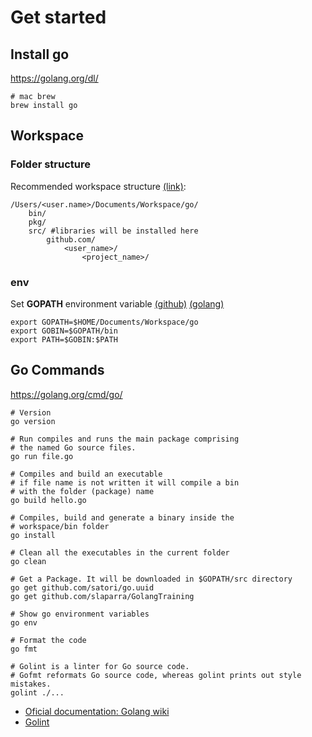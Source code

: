 # Get started

## Install go
https://golang.org/dl/

```
# mac brew
brew install go
```

## Workspace

### Folder structure
Recommended workspace structure [(link)](https://golang.org/doc/code.html#Workspaces):
```
/Users/<user.name>/Documents/Workspace/go/
    bin/
    pkg/
    src/ #libraries will be installed here
        github.com/
            <user_name>/
                <project_name>/
```

### env
Set **GOPATH** environment variable
[(github)](https://github.com/golang/go/wiki/SettingGOPATH#zsh)
[(golang)](https://golang.org/doc/code.html#GOPATH)

```
export GOPATH=$HOME/Documents/Workspace/go
export GOBIN=$GOPATH/bin
export PATH=$GOBIN:$PATH
```


## Go Commands

https://golang.org/cmd/go/

```
# Version
go version

# Run compiles and runs the main package comprising
# the named Go source files.
go run file.go

# Compiles and build an executable
# if file name is not written it will compile a bin 
# with the folder (package) name 
go build hello.go

# Compiles, build and generate a binary inside the 
# workspace/bin folder
go install 

# Clean all the executables in the current folder
go clean

# Get a Package. It will be downloaded in $GOPATH/src directory
go get github.com/satori/go.uuid
go get github.com/slaparra/GolangTraining

# Show go environment variables
go env

# Format the code
go fmt

# Golint is a linter for Go source code.
# Gofmt reformats Go source code, whereas golint prints out style mistakes.
golint ./...

```

- [Oficial documentation: Golang wiki](https://github.com/golang/go/wiki)
- [Golint](https://github.com/golang/lint)